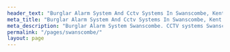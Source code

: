 ```yaml
---
header_text: "Burglar Alarm System And Cctv Systems In Swanscombe, Kent Da"
meta_title: "Burglar Alarm System And Cctv Systems In Swanscombe, Kent Da"
meta_description: "Burglar Alarm System Swanscombe. CCTV systems Swanscombe. Home Security Systems, Burglar Alarm Service Battery. Contact us for more information 020 8302 4065."
permalink: "/pages/swanscombe/"
layout: page
---
```



